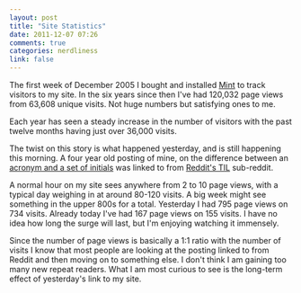 ```yaml
---
layout: post
title: "Site Statistics"
date: 2011-12-07 07:26
comments: true
categories: nerdliness
link: false
---
```

The first week of December 2005 I bought and installed
[Mint](http://haveamint.com "Mint") to track visitors to my site. In the six
years since then I've had 120,032 page views from 63,608 unique visits. Not
huge numbers but satisfying ones to me. 

Each year has seen a steady increase in the number of visitors with the past
twelve months having just over 36,000 visits.

The twist on this story is what happened yesterday, and is still happening this
morning. A four year old posting of mine, on the difference between an [acronym and a set of initials](http://zanshin.net/2007/03/14/acronym-vs-initialization/
"Acronym vs. Initialization") was linked to from [Reddit's TIL](http://www.reddit.com/r/todayilearned/comments/n2oto/til_the_difference_between_an_acronym_and_an/ "Reddit's Today I learned") sub-reddit. 

A normal hour on my site sees anywhere from 2 to 10 page views, with a typical
day weighing in at around 80-120 visits. A big week might see something in the
upper 800s for a total. Yesterday I had 795 page views on 734 visits. Already
today I've had 167 page views on 155 visits. I have no idea how long the surge
will last, but I'm enjoying watching it immensely.

Since the number of page views is basically a 1:1 ratio with the number of
visits I know that most people are looking at the posting linked to from Reddit
and then moving on to something else. I don't think I am gaining too many new
repeat readers. What I am most curious to see is the long-term effect of
yesterday's link to my site. 
